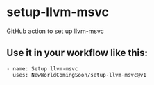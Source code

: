 # setup-llvm-msvc
GitHub action to set up llvm-msvc


## Use it in your workflow like this:
```
- name: Setup llvm-msvc
  uses: NewWorldComingSoon/setup-llvm-msvc@v1
```        
